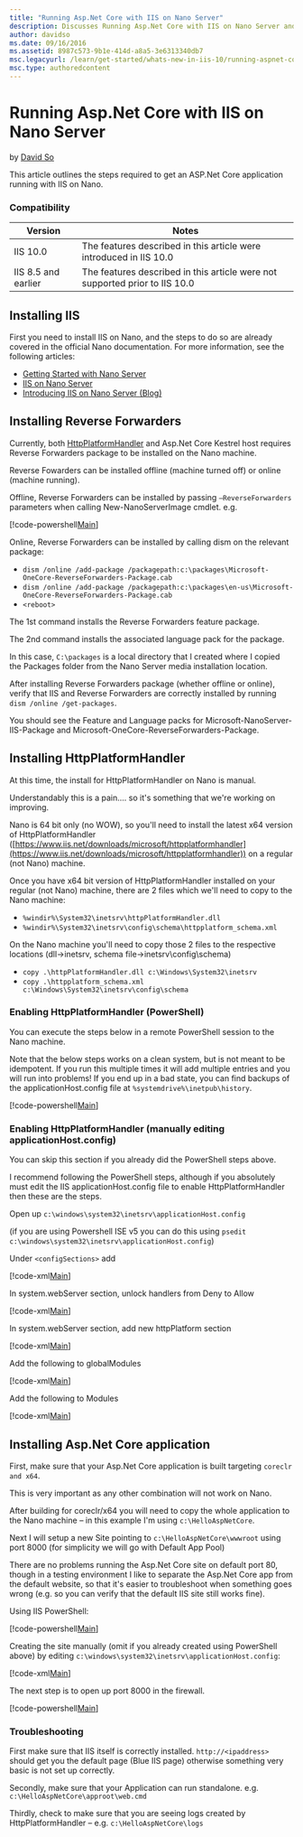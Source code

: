 ```yaml
---
title: "Running Asp.Net Core with IIS on Nano Server"
description: Discusses Running Asp.Net Core with IIS on Nano Server and outlines the steps required to get an ASP.Net Core application running with IIS on Nano.
author: davidso
ms.date: 09/16/2016
ms.assetid: 8987c573-9b1e-414d-a8a5-3e6313340db7
msc.legacyurl: /learn/get-started/whats-new-in-iis-10/running-aspnet-core-with-iis-on-nano-server
msc.type: authoredcontent
---
```

# Running Asp.Net Core with IIS on Nano Server

by [David So](https://github.com/davidso)

This article outlines the steps required to get an ASP.Net Core application running with IIS on Nano.

### Compatibility

| Version | Notes |
| --- | --- |
| IIS 10.0 | The features described in this article were introduced in IIS 10.0 |
| IIS 8.5 and earlier | The features described in this article were not supported prior to IIS 10.0 |

## Installing IIS

First you need to install IIS on Nano, and the steps to do so are already covered in the official Nano documentation. For more information, see the following articles:

- [Getting Started with Nano Server](https://technet.microsoft.com/library/mt126167.aspx)
- [IIS on Nano Server](https://technet.microsoft.com/library/mt627783.aspx)
- [Introducing IIS on Nano Server (Blog)](https://blogs.iis.net/davidso/iisnano)

## Installing Reverse Forwarders

Currently, both [HttpPlatformHandler](https://www.iis.net/downloads/microsoft/httpplatformhandler) and Asp.Net Core Kestrel host requires Reverse Forwarders package to be installed on the Nano machine.

Reverse Fowarders can be installed offline (machine turned off) or online (machine running).

Offline, Reverse Forwarders can be installed by passing `–ReverseForwarders` parameters when calling New-NanoServerImage cmdlet. e.g.

[!code-powershell[Main](running-aspnet-core-with-iis-on-nano-server/samples/sample1.ps1?highlight=1)]

Online, Reverse Forwarders can be installed by calling dism on the relevant package:

- `dism /online /add-package /packagepath:c:\packages\Microsoft-OneCore-ReverseForwarders-Package.cab`
- `dism /online /add-package /packagepath:c:\packages\en-us\Microsoft-OneCore-ReverseForwarders-Package.cab`
- `<reboot>`

The 1st command installs the Reverse Forwarders feature package.

The 2nd command installs the associated language pack for the package.

In this case, `C:\packages` is a local directory that I created where I copied the Packages folder from the Nano Server media installation location.

After installing Reverse Forwarders package (whether offline or online), verify that IIS and Reverse Forwarders are correctly installed by running `dism /online /get-packages`.

You should see the Feature and Language packs for Microsoft-NanoServer-IIS-Package and Microsoft-OneCore-ReverseForwarders-Package.

## Installing HttpPlatformHandler

At this time, the install for HttpPlatformHandler on Nano is manual.

Understandably this is a pain…. so it's something that we're working on improving.

Nano is 64 bit only (no WOW), so you'll need to install the latest x64 version of HttpPlatformHandler ([https://www.iis.net/downloads/microsoft/httpplatformhandler](https://www.iis.net/downloads/microsoft/httpplatformhandler)) on a regular (not Nano) machine.

Once you have x64 bit version of HttpPlatformHandler installed on your regular (not Nano) machine, there are 2 files which we'll need to copy to the Nano machine:

- `%windir%\System32\inetsrv\httpPlatformHandler.dll`
- `%windir%\System32\inetsrv\config\schema\httpplatform_schema.xml`

On the Nano machine you'll need to copy those 2 files to the respective locations (dll-&gt;inetsrv, schema file-&gt;inetsrv\config\schema)

- `copy .\httpPlatformHandler.dll c:\Windows\System32\inetsrv`
- `copy .\httpplatform_schema.xml c:\Windows\System32\inetsrv\config\schema`

### Enabling HttpPlatformHandler (PowerShell)

You can execute the steps below in a remote PowerShell session to the Nano machine.

Note that the below steps works on a clean system, but is not meant to be idempotent. If you run this multiple times it will add multiple entries and you will run into problems! If you end up in a bad state, you can find backups of the applicationHost.config file at `%systemdrive%\inetpub\history`.

[!code-powershell[Main](running-aspnet-core-with-iis-on-nano-server/samples/sample2.ps1)]

### Enabling HttpPlatformHandler (manually editing applicationHost.config)

You can skip this section if you already did the PowerShell steps above.

I recommend following the PowerShell steps, although if you absolutely must edit the IIS applicationHost.config file to enable HttpPlatformHandler then these are the steps.

Open up `c:\windows\system32\inetsrv\applicationHost.config`

(if you are using Powershell ISE v5 you can do this using `psedit c:\windows\system32\inetsrv\applicationHost.config`)

Under `<configSections>` add

[!code-xml[Main](running-aspnet-core-with-iis-on-nano-server/samples/sample3.xml?highlight=2)]

In system.webServer section, unlock handlers from Deny to Allow

[!code-xml[Main](running-aspnet-core-with-iis-on-nano-server/samples/sample4.xml)]

In system.webServer section, add new httpPlatform section

[!code-xml[Main](running-aspnet-core-with-iis-on-nano-server/samples/sample5.xml?highlight=1)]

Add the following to globalModules

[!code-xml[Main](running-aspnet-core-with-iis-on-nano-server/samples/sample6.xml?highlight=1)]

Add the following to Modules

[!code-xml[Main](running-aspnet-core-with-iis-on-nano-server/samples/sample7.xml?highlight=1)]

## Installing Asp.Net Core application

First, make sure that your Asp.Net Core application is built targeting `coreclr and x64`.

This is very important as any other combination will not work on Nano.

After building for coreclr/x64 you will need to copy the whole application to the Nano machine – in this example I'm using `c:\HelloAspNetCore`.

Next I will setup a new Site pointing to `c:\HelloAspNetCore\wwwroot` using port 8000 (for simplicity we will go with Default App Pool)

There are no problems running the Asp.Net Core site on default port 80, though in a testing environment I like to separate the Asp.Net Core app from the default website, so that it's easier to troubleshoot when something goes wrong (e.g. so you can verify that the default IIS site still works fine).

Using IIS PowerShell:

[!code-powershell[Main](running-aspnet-core-with-iis-on-nano-server/samples/sample8.ps1)]

Creating the site manually (omit if you already created using PowerShell above) by editing `c:\windows\system32\inetsrv\applicationHost.config`:

[!code-xml[Main](running-aspnet-core-with-iis-on-nano-server/samples/sample9.xml?highlight=10-17)]

The next step is to open up port 8000 in the firewall.

[!code-powershell[Main](running-aspnet-core-with-iis-on-nano-server/samples/sample10.ps1)]

### Troubleshooting

First make sure that IIS itself is correctly installed. `http://<ipaddress>` should get you the default page (Blue IIS page) otherwise something very basic is not set up correctly.

Secondly, make sure that your Application can run standalone. e.g. `c:\HelloAspNetCore\approot\web.cmd`

Thirdly, check to make sure that you are seeing logs created by HttpPlatformHandler – e.g. `c:\HelloAspNetCore\logs`
